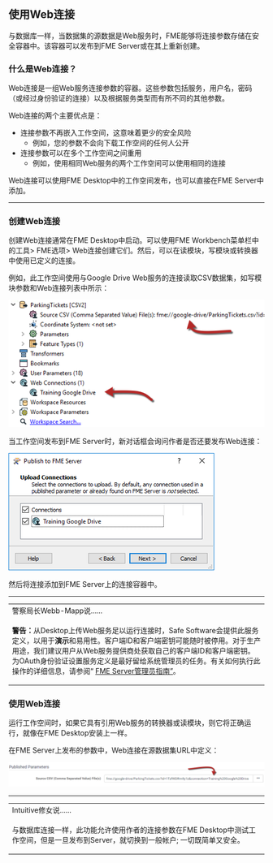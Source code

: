   <div id="readme" class="readme blob instapaper_body">
    <article class="markdown-body entry-content" itemprop="text"><h2><a id="user-content-using-web-connections" class="anchor" aria-hidden="true" href="./2.03.WebConnections.md#using-web-connections"></a><font style="vertical-align: inherit;"><font style="vertical-align: inherit;">使用Web连接</font></font></h2>
<p><font style="vertical-align: inherit;"><font style="vertical-align: inherit;">与数据库一样，当数据集的源数据是Web服务时，FME能够将连接参数存储在安全容器中。</font><font style="vertical-align: inherit;">该容器可以发布到FME Server或在其上重新创建。</font></font></p>
<h3><a id="user-content-what-is-a-web-connection" class="anchor" aria-hidden="true" href="./2.03.WebConnections.md#what-is-a-web-connection"></a><font style="vertical-align: inherit;"><font style="vertical-align: inherit;">什么是Web连接？</font></font></h3>
<p><font style="vertical-align: inherit;"><font style="vertical-align: inherit;">Web连接是一组Web服务连接参数的容器。</font><font style="vertical-align: inherit;">这些参数包括服务，用户名，密码（或经过身份验证的连接）以及根据服务类型而有所不同的其他参数。</font></font></p>
<p><font style="vertical-align: inherit;"><font style="vertical-align: inherit;">Web连接的两个主要优点是：</font></font></p>
<ul>
<li><font style="vertical-align: inherit;"><font style="vertical-align: inherit;">连接参数不再嵌入工作空间，这意味着更少的安全风险
</font></font><ul>
<li><font style="vertical-align: inherit;"><font style="vertical-align: inherit;">例如，您的参数不会向下载工作空间的任何人公开</font></font></li>
</ul>
</li>
<li><font style="vertical-align: inherit;"><font style="vertical-align: inherit;">连接参数可以在多个工作空间之间重用
</font></font><ul>
<li><font style="vertical-align: inherit;"><font style="vertical-align: inherit;">例如，使用相同Web服务的两个工作空间可以使用相同的连接</font></font></li>
</ul>
</li>
</ul>
<p><font style="vertical-align: inherit;"><font style="vertical-align: inherit;">Web连接可以使用FME Desktop中的工作空间发布，也可以直接在FME Server中添加。</font></font></p>
<hr>
<h3><a id="user-content-creating-web-connections" class="anchor" aria-hidden="true" href="./2.03.WebConnections.md#creating-web-connections"></a><font style="vertical-align: inherit;"><font style="vertical-align: inherit;">创建Web连接</font></font></h3>
<p><font style="vertical-align: inherit;"><font style="vertical-align: inherit;">创建Web连接通常在FME Desktop中启动。</font><font style="vertical-align: inherit;">可以使用FME Workbench菜单栏中的工具&gt; FME选项&gt; Web连接创建它们。</font><font style="vertical-align: inherit;">然后，可以在读模块，写模块或转换器中使用已定义的连接。</font></font></p>
<p><font style="vertical-align: inherit;"><font style="vertical-align: inherit;">例如，此工作空间使用与Google Drive Web服务的连接读取CSV数据集，如写模块参数和Web连接列表中所示：</font></font></p>
<p><a target="_blank" rel="noopener noreferrer" href="./Images/Img2.006.WebConnectionInWB.png"><img src="./Images/Img2.006.WebConnectionInWB.png" alt="" style="max-width:100%;"></a></p>
<p><font style="vertical-align: inherit;"><font style="vertical-align: inherit;">当工作空间发布到FME Server时，新对话框会询问作者是否还要发布Web连接：</font></font></p>
<p><a target="_blank" rel="noopener noreferrer" href="./Images/Img2.007.WebConnectionInWiz.png"><img src="./Images/Img2.007.WebConnectionInWiz.png" alt="" style="max-width:100%;"></a></p>
<p><font style="vertical-align: inherit;"><font style="vertical-align: inherit;">然后将连接添加到FME Server上的连接容器中。</font></font></p>
<hr>

<table>
<tbody><tr>
<td>
<i></i><font style="vertical-align: inherit;"><font style="vertical-align: inherit;">
警察局长Webb-Mapp说......
</font></font></td>
</tr>
<tr>
<td>

<strong><font style="vertical-align: inherit;"><font style="vertical-align: inherit;">警告：</font></font></strong><font style="vertical-align: inherit;"><font style="vertical-align: inherit;">从Desktop上传Web服务足以运行连接时，Safe Software会提供此服务定义，以用于</font></font><strong><font style="vertical-align: inherit;"><font style="vertical-align: inherit;">演示</font></font></strong><font style="vertical-align: inherit;"><font style="vertical-align: inherit;">和易用性。</font><font style="vertical-align: inherit;">客户端ID和客户端密钥可能随时被停用。</font><font style="vertical-align: inherit;">对于生产用途，我们建议用户从Web服务提供商处获取自己的客户端ID和客户端密钥。</font><font style="vertical-align: inherit;">为OAuth身份验证设置服务定义是最好留给系统管理员的任务。</font><font style="vertical-align: inherit;">有关</font><font style="vertical-align: inherit;">如何执行此操作的详细信息，</font><font style="vertical-align: inherit;">请参阅“ </font></font><a href="https://docs.safe.com/fme/html/FME_Server_Documentation/Content/AdminGuide/Planning-Access-to-Web-Services.htm?Highlight=oauth" rel="nofollow"><font style="vertical-align: inherit;"><font style="vertical-align: inherit;">FME Server管理员指南”</font></font></a><font style="vertical-align: inherit;"><font style="vertical-align: inherit;">。

</font></font></td>
</tr>
</tbody></table>
<h3><a id="user-content-using-web-connections-1" class="anchor" aria-hidden="true" href="./2.03.WebConnections.md#using-web-connections-1"></a><font style="vertical-align: inherit;"><font style="vertical-align: inherit;">使用Web连接</font></font></h3>
<p><font style="vertical-align: inherit;"><font style="vertical-align: inherit;">运行工作空间时，如果它具有引用Web服务的转换器或读模块，则它将正确运行，就像在FME Desktop安装上一样。</font></font></p>
<p><font style="vertical-align: inherit;"><font style="vertical-align: inherit;">在FME Server上发布的参数中，Web连接在源数据集URL中定义：</font></font></p>
<p><a target="_blank" rel="noopener noreferrer" href="./Images/Img2.008.UsingAWebConnection.png"><img src="./Images/Img2.008.UsingAWebConnection.png" alt="" style="max-width:100%;"></a></p>
<hr>

<table>
<tbody><tr>
<td>
<i></i><font style="vertical-align: inherit;"><font style="vertical-align: inherit;">
Intuitive修女说......
</font></font></td>
</tr>
<tr>
<td><font style="vertical-align: inherit;"><font style="vertical-align: inherit;">

与数据库连接一样，此功能允许使用作者的连接参数在FME Desktop中测试工作空间，但是一旦发布到Server，就切换到一般帐户; </font><font style="vertical-align: inherit;">一切既简单又安全。

</font></font></td>
</tr>
</tbody></table>
</article>
  </div>
